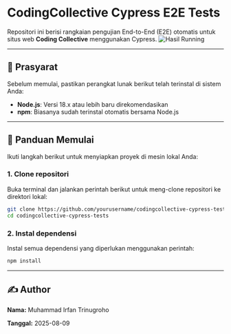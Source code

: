 # CodingCollective Cypress E2E Tests

Repositori ini berisi rangkaian pengujian End-to-End (E2E) otomatis untuk situs web **Coding Collective** menggunakan Cypress.
![Hasil Running](https://i.imgur.com/C9jFo78.png)

---

## 🔧 Prasyarat

Sebelum memulai, pastikan perangkat lunak berikut telah terinstal di sistem Anda:

- **Node.js**: Versi 18.x atau lebih baru direkomendasikan  
- **npm**: Biasanya sudah terinstal otomatis bersama Node.js  

---

## 🚀 Panduan Memulai

Ikuti langkah berikut untuk menyiapkan proyek di mesin lokal Anda:

### 1. Clone repositori

Buka terminal dan jalankan perintah berikut untuk meng-clone repositori ke direktori lokal:

```bash
git clone https://github.com/yourusername/codingcollective-cypress-tests.git
cd codingcollective-cypress-tests
```

### 2. Instal dependensi

Instal semua dependensi yang diperlukan menggunakan perintah:
```bash
npm install
```
---

## ✍️ Author

**Nama:** Muhammad Irfan Trinugroho

**Tanggal:** 2025-08-09

